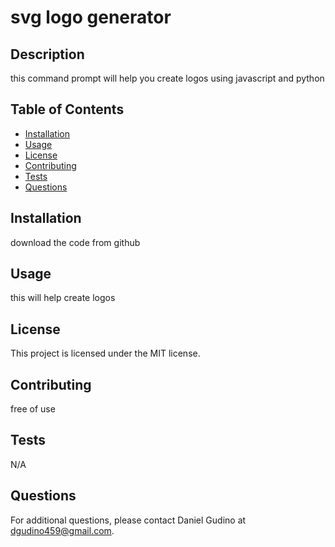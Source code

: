 
  # svg logo generator
  
  ## Description
  
  this command prompt will help you create logos using javascript and python
  
  ## Table of Contents
  
  - [Installation](#installation)
  - [Usage](#usage)
  - [License](#license)
  - [Contributing](#contributing)
  - [Tests](#tests)
  - [Questions](#questions)
  
  ## Installation
  
  download the code from github
  
  ## Usage
  
  this will help create logos
  
  ## License
  
  This project is licensed under the MIT license.
  
  ## Contributing
  
  free of use 
  
  ## Tests
  
  N/A
  
  ## Questions
  
  For additional questions, please contact Daniel Gudino at dgudino459@gmail.com.
  